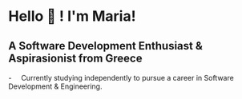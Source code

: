 # Hello 👋 ! I'm Maria!

## A Software Development Enthusiast & Aspirasionist from Greece

-<img src="https://github.com/mtsioni/mtsioni/assets/95755182/4158f237-953c-4830-9d5c-49f81a921899
" height="15"> Currently studying independently to pursue a career in Software Development & Engineering.
